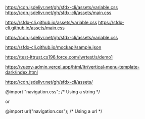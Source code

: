 https://cdn.jsdelivr.net/gh/sfdx-cli/assets/variable.css
https://cdn.jsdelivr.net/gh/sfdx-cli/assets/main.css

https://sfdx-cli.github.io/assets/variable.css
https://sfdx-cli.github.io/assets/main.css


<link rel="stylesheet" rel="stylesheet" href="https://cdn.jsdelivr.net/gh/sfdx-cli/assets/variable.css" />
<link rel="stylesheet" rel="stylesheet" href="https://cdn.jsdelivr.net/gh/sfdx-cli/assets/main.css" />


<link rel="stylesheet" rel="stylesheet" href="https://cdn.jsdelivr.net/gh/sfdx-cli/assets/app-assets/css/bootstrap.css" />


https://cdn.jsdelivr.net/gh/sfdx-cli/assets/variable.css

https://sfdx-cli.github.io/mockapi/sample.json


https://test-lttrust.cs196.force.com/lwrtest/s/demo1


https://vuexy-admin.vercel.app/html/ltr/vertical-menu-template-dark/index.html


https://cdn.jsdelivr.net/gh/sfdx-cli/assets/



@import "navigation.css"; /* Using a string */

or

@import url("navigation.css"); /* Using a url */




